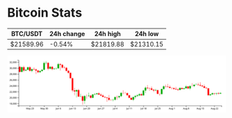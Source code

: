 # Bitcoin Stats

BTC/USDT|24h change|24h high|24h low|
|---|---|---|---|
|$21589.96|-0.54%|$21819.88|$21310.15|

<img src="./chart.svg">
